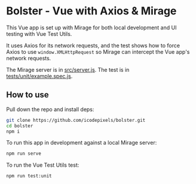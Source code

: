 # Bolster - Vue with Axios & Mirage

This Vue app is set up with Mirage for both local development and UI testing with Vue Test Utils.

It uses Axios for its network requests, and the test shows how to force Axios to use `window.XMLHttpRequest` so Mirage can intercept the Vue app's network requests.

The Mirage server is in [src/server.js](./src/server.js). The test is in [tests/unit/example.spec.js](./tests/unit/example.spec.js).

## How to use

Pull down the repo and install deps:

```sh
git clone https://github.com/icodepixels/bolster.git
cd bolster
npm i
```

To run this app in development against a local Mirage server:

```sh
npm run serve
```

To run the Vue Test Utils test:

```sh
npm run test:unit
```
